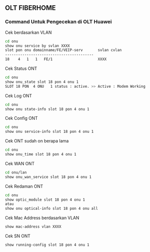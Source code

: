 ## OLT FIBERHOME
### Command Untuk Pengecekan di OLT Huawei
Cek berdasarkan VLAN
````bash
cd onu
show onu service by svlan XXXX
slot pon onu domainname/FE/VEIP-serv       svlan cvlan 
----------------------------------------- 
18    4   1   1   FE/1                     XXXX
````
Cek Status ONT
````bash
cd onu
show onu_state slot 18 pon 4 onu 1
SLOT 18 PON  4 ONU   1 status : active. >> Active : Modem Working
````
Cek Log ONT
````bash
cd onu
show onu state-info slot 18 pon 4 onu 1
````
Cek Config ONT
````bash
cd onu
show onu service-info slot 18 pon 4 onu 1
````
Cek ONT sudah on berapa lama
````bash
cd onu
show onu_time slot 18 pon 4 onu 1
````
Cek WAN ONT
````bash
cd onu/lan
show onu_wan_service slot 18 pon 4 onu 1
````
Cek Redaman ONT
````bash
cd onu
show optic_module slot 18 pon 4 onu 1
atau
show onu optical-info slot 18 pon 4 onu all
````
Cek Mac Address berdasarkan VLAN
````bash
show mac-address vlan XXXX
````
Cek SN ONT
````bash
show running-config slot 18 pon 4 onu 1
````